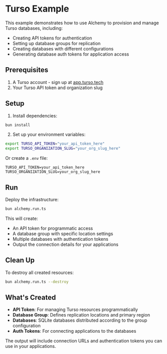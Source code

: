 # Turso Example

This example demonstrates how to use Alchemy to provision and manage Turso databases, including:

- Creating API tokens for authentication
- Setting up database groups for replication
- Creating databases with different configurations
- Generating database auth tokens for application access

## Prerequisites

1. A Turso account - sign up at [app.turso.tech](https://app.turso.tech)
2. Your Turso API token and organization slug

## Setup

1. Install dependencies:

```bash
bun install
```

2. Set up your environment variables:

```bash
export TURSO_API_TOKEN="your_api_token_here"
export TURSO_ORGANIZATION_SLUG="your_org_slug_here"
```

Or create a `.env` file:

```env
TURSO_API_TOKEN=your_api_token_here
TURSO_ORGANIZATION_SLUG=your_org_slug_here
```

## Run

Deploy the infrastructure:

```bash
bun alchemy.run.ts
```

This will create:
- An API token for programmatic access
- A database group with specific location settings
- Multiple databases with authentication tokens
- Output the connection details for your applications

## Clean Up

To destroy all created resources:

```bash
bun alchemy.run.ts --destroy
```

## What's Created

- **API Token**: For managing Turso resources programmatically
- **Database Group**: Defines replication locations and primary region
- **Databases**: SQLite databases distributed according to the group configuration
- **Auth Tokens**: For connecting applications to the databases

The output will include connection URLs and authentication tokens you can use in your applications.